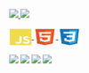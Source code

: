 

 <div>
   <a href="https://github.com/YasmimStephanie">
   <img height="180em" src="https://github-readme-stats.vercel.app/api?username=YasmimStephanie&show_icons=true&theme=tokyonight&include_all_commits=true&count_private=true"/>
   <img height="180em" src="https://github-readme-stats.vercel.app/api/top-langs/?username=YasmimStephanie&layout=compact&langs_count=6&theme=synthwave"/>

</div>
<div style="display: inline_block"><br>
  <img align="center" alt="Js" height="30" width="40" src="https://raw.githubusercontent.com/devicons/devicon/master/icons/javascript/javascript-plain.svg ">
  <img align="center" alt="HTML" height="30" width="40" src="https://raw.githubusercontent.com/devicons/devicon/master/icons/html5/html5-original.svg ">
  <img align="center" alt="CSS" height="30" width="40" src="https://raw.githubusercontent.com/devicons/devicon/master/icons/css3/css3-original.svg ">
</div>
 
 <br>
 
<div>
  <a href="https://instagram.com/yasmimspn" target="_blank"><img src="https://img.shields.io/badge/-Instagram-%23E4405F?style=for-the- badge&logo=instagram&logoColor=white" target="_blank" ></a>
 <a href="https://discord.gg/Miiziy#6838" target="_blank"><img src="https://img.shields.io/badge/Discord-7289DA?style=for-the-badge&logo= discord&logoColor=white" target="_blank" height="30px"></a>
  <a href = "mailto:@yasmimastephanie@gmail.com"><img src="https://img.shields.io/badge/-Gmail-%23333?style=for-the-badge&logo=gmail&logoColor=white" target="_blank" height="30px"></a>
  <a href="https://www.linkedin.com/in/yasmim-stephanie-b7273a244" target="_blank"><img src="https://img.shields.io/badge/-LinkedIn-%230077B5?style= for-the-badge&logo=linkedin&logoColor=white" target="_blank"></a>
 

</div>
